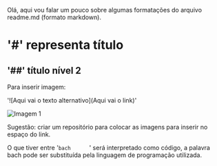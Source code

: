Olá, aqui vou falar um pouco sobre algumas formatações do arquivo readme.md (formato markdown).
# '#' representa título
## '##' título nível 2
Para inserir imagem:

'![Aqui vai o texto alternativo](Aqui vai o link)'  

![Imagem 1]()  

Sugestão: criar um repositório para colocar as imagens para inserir no espaço do link.  

O que tiver entre '```bach      ```' será interpretado como código, a palavra bach pode ser substituída pela linguagem de programação utilizada.
